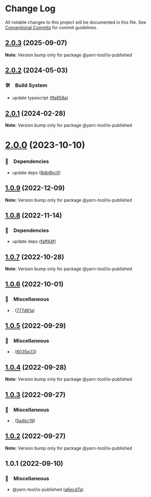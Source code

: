 # Change Log

All notable changes to this project will be documented in this file.
See [Conventional Commits](https://conventionalcommits.org) for commit guidelines.

## [2.0.3](https://github.com/bluelovers/ws-yarn-workspaces/compare/@yarn-tool/is-published@2.0.2...@yarn-tool/is-published@2.0.3) (2025-09-07)

**Note:** Version bump only for package @yarn-tool/is-published





## [2.0.2](https://github.com/bluelovers/ws-yarn-workspaces/compare/@yarn-tool/is-published@2.0.1...@yarn-tool/is-published@2.0.2) (2024-05-03)



### 🛠　Build System

* update typescript ([ffa656a](https://github.com/bluelovers/ws-yarn-workspaces/commit/ffa656aefe53966db445d52234eb0efe4651e3dd))



## [2.0.1](https://github.com/bluelovers/ws-yarn-workspaces/compare/@yarn-tool/is-published@2.0.0...@yarn-tool/is-published@2.0.1) (2024-02-28)

**Note:** Version bump only for package @yarn-tool/is-published





# [2.0.0](https://github.com/bluelovers/ws-yarn-workspaces/compare/@yarn-tool/is-published@1.0.9...@yarn-tool/is-published@2.0.0) (2023-10-10)



### 📌　Dependencies

* update deps ([8db6bc0](https://github.com/bluelovers/ws-yarn-workspaces/commit/8db6bc0189457346924022f9c38f4ae8162c5a5e))



## [1.0.9](https://github.com/bluelovers/ws-yarn-workspaces/compare/@yarn-tool/is-published@1.0.8...@yarn-tool/is-published@1.0.9) (2022-12-09)

**Note:** Version bump only for package @yarn-tool/is-published





## [1.0.8](https://github.com/bluelovers/ws-yarn-workspaces/compare/@yarn-tool/is-published@1.0.7...@yarn-tool/is-published@1.0.8) (2022-11-14)



### 📌　Dependencies

* update deps ([faff44f](https://github.com/bluelovers/ws-yarn-workspaces/commit/faff44f1f5ad5066c747ea8d5d66fa10049c17fe))



## [1.0.7](https://github.com/bluelovers/ws-yarn-workspaces/compare/@yarn-tool/is-published@1.0.6...@yarn-tool/is-published@1.0.7) (2022-10-28)

**Note:** Version bump only for package @yarn-tool/is-published





## [1.0.6](https://github.com/bluelovers/ws-yarn-workspaces/compare/@yarn-tool/is-published@1.0.5...@yarn-tool/is-published@1.0.6) (2022-10-01)



### 🔖　Miscellaneous

* . ([777d61a](https://github.com/bluelovers/ws-yarn-workspaces/commit/777d61af255146b2b1b1f364587c36a0f5bfc00c))



## [1.0.5](https://github.com/bluelovers/ws-yarn-workspaces/compare/@yarn-tool/is-published@1.0.4...@yarn-tool/is-published@1.0.5) (2022-09-29)



### 🔖　Miscellaneous

* . ([6035e23](https://github.com/bluelovers/ws-yarn-workspaces/commit/6035e2399f4f5a5f5e5ac56309b6dc37ffe91389))



## [1.0.4](https://github.com/bluelovers/ws-yarn-workspaces/compare/@yarn-tool/is-published@1.0.3...@yarn-tool/is-published@1.0.4) (2022-09-28)

**Note:** Version bump only for package @yarn-tool/is-published





## [1.0.3](https://github.com/bluelovers/ws-yarn-workspaces/compare/@yarn-tool/is-published@1.0.2...@yarn-tool/is-published@1.0.3) (2022-09-27)



### 🔖　Miscellaneous

* . ([5a4bc19](https://github.com/bluelovers/ws-yarn-workspaces/commit/5a4bc19a0a279a49e752d776279165e14c402427))



## [1.0.2](https://github.com/bluelovers/ws-yarn-workspaces/compare/@yarn-tool/is-published@1.0.1...@yarn-tool/is-published@1.0.2) (2022-09-27)

**Note:** Version bump only for package @yarn-tool/is-published





## 1.0.1 (2022-09-10)



### 🔖　Miscellaneous

* @yarn-tool/is-published ([a6ecd7a](https://github.com/bluelovers/ws-yarn-workspaces/commit/a6ecd7abc76cd143988ab6742a27911e34c22ccf))

